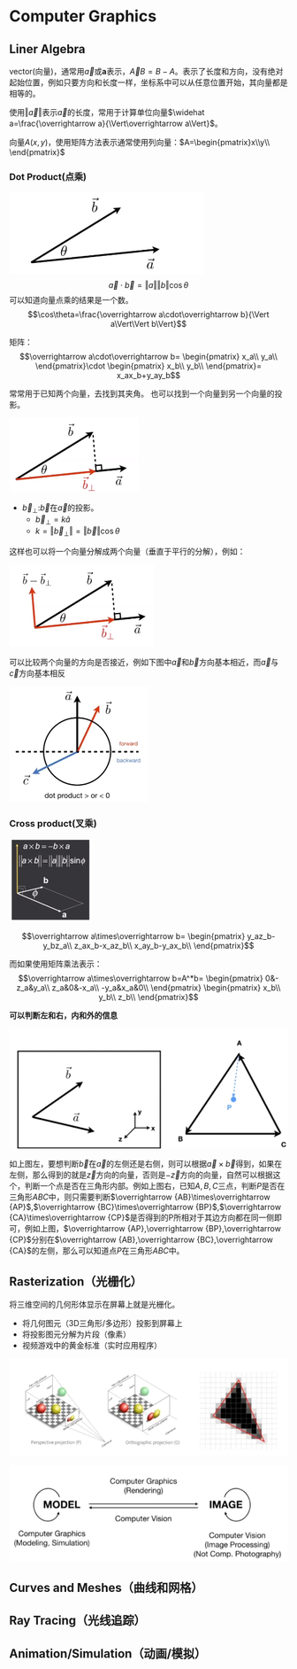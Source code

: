 # Computer Graphics

## Liner Algebra

vector(向量)，通常用$\overrightarrow a$或**a**表示，$\overrightarrow AB=B-A$。表示了长度和方向，没有绝对起始位置，例如只要方向和长度一样，坐标系中可以从任意位置开始，其向量都是相等的。

使用$\Vert\overrightarrow a\Vert$表示$\overrightarrow a$的长度，常用于计算单位向量$\widehat a=\frac{\overrightarrow a}{\Vert\overrightarrow a\Vert}$。

向量$A(x,y)$，使用矩阵方法表示通常使用列向量：$A=\begin{pmatrix}x\\y\\ \end{pmatrix}$

### Dot Product(点乘)
![alt text](image-2.png)
$$\overrightarrow a \cdot\overrightarrow b=\Vert a\Vert\Vert b\Vert \cos\theta$$
可以知道向量点乘的结果是一个数。
$$\cos\theta=\frac{\overrightarrow a\cdot\overrightarrow b}{\Vert a\Vert\Vert b\Vert}$$

矩阵：
$$\overrightarrow a\cdot\overrightarrow b=
\begin{pmatrix}
x_a\\
y_a\\ 
\end{pmatrix}\cdot
\begin{pmatrix}
x_b\\
y_b\\
\end{pmatrix}=
x_ax_b+y_ay_b$$

常常用于已知两个向量，去找到其夹角。
也可以找到一个向量到另一个向量的投影。

![alt text](image-3.png)

- $\overrightarrow b_{\bot}$:$\overrightarrow b$在$\overrightarrow a$的投影。
    - $\overrightarrow b_{\bot}=k\widehat a$
    - $k=\Vert\overrightarrow b_{\bot}\Vert=\Vert\overrightarrow b\Vert\cos\theta$

这样也可以将一个向量分解成两个向量（垂直于平行的分解），例如：

![alt text](image-4.png)

可以比较两个向量的方向是否接近，例如下图中$\overrightarrow a$和$\overrightarrow b$方向基本相近，而$\overrightarrow a$与$\overrightarrow c$方向基本相反

![alt text](image-5.png)

### Cross product(叉乘)

![alt text](image-6.png)

$$\overrightarrow a\times\overrightarrow b=
\begin{pmatrix}
y_az_b-y_bz_a\\
z_ax_b-x_az_b\\
x_ay_b-y_ax_b\\
\end{pmatrix}$$

而如果使用矩阵乘法表示：
$$\overrightarrow a\times\overrightarrow b=A^*b=
\begin{pmatrix}
0&-z_a&y_a\\
z_a&0&-x_a\\
-y_a&x_a&0\\
\end{pmatrix}
\begin{pmatrix}
x_b\\
y_b\\
z_b\\
\end{pmatrix}$$

**可以判断左和右，内和外的信息**

![alt text](image-7.png)

如上图左，要想判断$\overrightarrow b$在$\overrightarrow a$的左侧还是右侧，则可以根据$\overrightarrow a\times\overrightarrow b$得到，如果在左侧，那么得到的就是$\overrightarrow z$方向的向量，否则是$-\overrightarrow z$方向的向量，自然可以根据这个，判断一个点是否在三角形内部。例如上图右，已知$A,B,C$三点，判断$P$是否在三角形$ABC$中，则只需要判断$\overrightarrow {AB}\times\overrightarrow {AP}$,$\overrightarrow {BC}\times\overrightarrow {BP}$,$\overrightarrow {CA}\times\overrightarrow {CP}$是否得到的P所相对于其边方向都在同一侧即可，例如上图，$\overrightarrow {AP},\overrightarrow {BP},\overrightarrow {CP}$分别在$\overrightarrow {AB},\overrightarrow {BC},\overrightarrow {CA}$的左侧，那么可以知道点$P$在三角形$ABC$中。



## Rasterization（光栅化）

将三维空间的几何形体显示在屏幕上就是光栅化。

- 将几何图元（3D三角形/多边形）投影到屏幕上
- 将投影图元分解为片段（像素）
- 视频游戏中的黄金标准（实时应用程序）

![alt text](image.png)

![alt text](image-1.png)












## Curves and Meshes（曲线和网格）


## Ray Tracing（光线追踪）








## Animation/Simulation（动画/模拟）